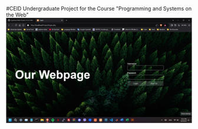 #CEID Undergraduate Project for the Course "Programming and Systems on the Web"
![Alt text](https://raw.githubusercontent.com/EgwDean/Multimedia/main/Screenshot.jpg)
